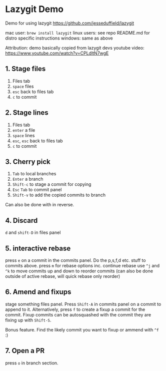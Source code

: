 # Lazygit Demo

Demo for using lazygit <https://github.com/jesseduffield/lazygit>

mac user: `brew install lazygit`
linux users: see repo README.md for distro specific instructions
windows: same as above

Attribution: demo basically copied from lazygit devs youtube video: <https://www.youtube.com/watch?v=CPLdltN7wgE>

## 1. Stage files

1. Files tab
2. `space` files
3. `esc` back to files tab
4. `c` to commit

## 2. Stage lines

1. Files tab
2. `enter` a file
3. `space` lines
4. `esc`, `esc` back to files tab
5. `c` to commit

## 3. Cherry pick

1. `Tab` to local branches
2. `Enter` a branch
3. `Shift-c` to stage a commit for copying
4. `Esc` `Tab` to commit panel
5. `Shift-v` to add the copied commits to branch

Can also be done with in reverse.

## 4. Discard

`d` and `shift-D` in files panel

## 5. interactive rebase

press `e` on a commit in the commits panel. Do the p,s,f,d etc. stuff to commits above. press `m` for rebase options inc. continue rebase
use `^j` and `^k` to move commits up and down to reorder commits (can also be done outside of active rebase, will quick rebase only reorder)

## 6. Amend and fixups

stage something files panel. Press `Shift-A` in commits panel on a commit to append to it. Alternatively, press `f` to create a fixup a commit for the commit.
Fixup commits can be autosquashed with the commit they are fixing up with `Shift-S`.

Bonus feature. Find the likely commit you want to fixup or ammend with `^f` :)

## 7. Open a PR

press `o` in branch section.
